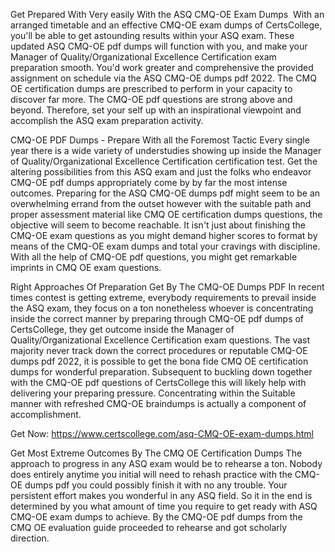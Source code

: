 Get Prepared With Very easily With the ASQ CMQ-OE Exam Dumps 
With an arranged timetable and an effective CMQ-OE exam dumps of CertsCollege, you'll be able to get astounding results within your ASQ exam. These updated ASQ CMQ-OE pdf dumps will function with you, and make your Manager of Quality/Organizational Excellence Certification exam preparation smooth. You'd work greater and comprehensive the provided assignment on schedule via the ASQ CMQ-OE dumps pdf 2022. The CMQ OE certification dumps are prescribed to perform in your capacity to discover far more. The CMQ-OE pdf questions are strong above and beyond. Therefore, set your self up with an inspirational viewpoint and accomplish the ASQ exam preparation activity. 



CMQ-OE PDF Dumps - Prepare With all the Foremost Tactic
Every single year there is a wide variety of understudies showing up inside the Manager of Quality/Organizational Excellence Certification certification test. Get the altering possibilities from this ASQ exam and just the folks who endeavor CMQ-OE pdf dumps appropriately come by by far the most intense outcomes. Preparing for the ASQ CMQ-OE dumps pdf might seem to be an overwhelming errand from the outset however with the suitable path and proper assessment material like CMQ OE certification dumps questions, the objective will seem to become reachable. It isn't just about finishing the CMQ-OE exam questions as you might demand higher scores to format by means of the CMQ-OE exam dumps and total your cravings with discipline. With all the help of CMQ-OE pdf questions, you might get remarkable imprints in CMQ OE exam questions.



Right Approaches Of Preparation Get By The CMQ-OE Dumps PDF
In recent times contest is getting extreme, everybody requirements to prevail inside the ASQ exam, they focus on a ton nonetheless whoever is concentrating inside the correct manner by preparing through CMQ-OE pdf dumps of CertsCollege, they get outcome inside the Manager of Quality/Organizational Excellence Certification exam questions. The vast majority never track down the correct procedures or reputable CMQ-OE dumps pdf 2022, it is possible to get the bona fide CMQ OE certification dumps for wonderful preparation. Subsequent to buckling down together with the CMQ-OE pdf questions of CertsCollege this will likely help with delivering your preparing pressure. Concentrating within the Suitable manner with refreshed CMQ-OE braindumps is actually a component of accomplishment.

Get Now: https://www.certscollege.com/asq-CMQ-OE-exam-dumps.html

Get Most Extreme Outcomes By The CMQ OE Certification Dumps
The approach to progress in any ASQ exam would be to rehearse a ton. Nobody does entirely anytime you initial will need to rehash practice with the CMQ-OE dumps pdf you could possibly finish it with no any trouble. Your persistent effort makes you wonderful in any ASQ field. So it in the end is determined by you what amount of time you require to get ready with ASQ CMQ-OE exam dumps to achieve. By the CMQ-OE pdf dumps from the CMQ OE evaluation guide proceeded to rehearse and got scholarly direction.
